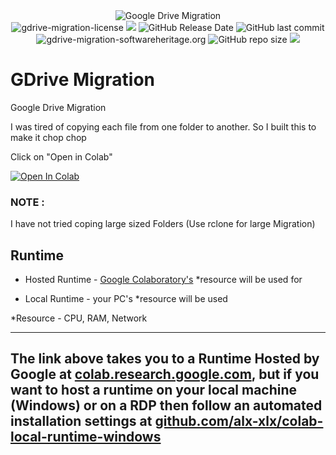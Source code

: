  
<div align="center">
<!-- <h1>gdrive</h1> -->
<img src="https://i.imgur.com/sOJYgYv.png" alt="Google Drive Migration" height="">

</div>
</div>
<div align="center">

<img alt="gdrive-migration-license" src="https://img.shields.io/badge/Open_source-MIT-red.svg?logo=git&logoColor=green"/>
<img src="https://img.shields.io/github/last-commit/alx-xlx/gdrive-migration.svg?logo=Sublime+Text&logoColor=green&label=Active"/>
<img alt="GitHub Release Date" src="https://img.shields.io/github/release-date/alx-xlx/gdrive-migration">
<img alt="GitHub last commit" src="https://img.shields.io/github/last-commit/alx-xlx/gdrive-migration">
<img alt="gdrive-migration-softwareheritage.org" src="https://archive.softwareheritage.org/badge/origin/https://github.com/Unipisa/CMM/"/>
<img alt="GitHub repo size" src="https://img.shields.io/github/repo-size/alx-xlx/gdrive-migration">
<img src="https://hits.seeyoufarm.com/api/count/incr/badge.svg?url=https%3A%2F%2Fgithub.com%2Falx-xlx%2Fgdrive-migration&count_bg=%2379C83D&title_bg=%23555555&icon=&icon_color=%23E7E7E7&title=Views&edge_flat=false"/>

</div>

# GDrive Migration
 Google Drive Migration



I was tired of copying each file from one folder to another. So I built this to make it chop chop

Click on "Open in Colab"

<!-- Open in Colab in Center -->
<a href="https://colab.research.google.com/github/alx-xlx/gdrive-migration/blob/master/GoogleDrive_Migration.ipynb" rel="nofollow"><img src="https://camo.githubusercontent.com/52feade06f2fecbf006889a904d221e6a730c194/68747470733a2f2f636f6c61622e72657365617263682e676f6f676c652e636f6d2f6173736574732f636f6c61622d62616467652e737667" alt="Open In Colab" class='centre' data-canonical-src="https://colab.research.google.com/assets/colab-badge.svg" style="max-width:100%;display:block;margin-left:auto;margin-right:auto;"></a>

### NOTE :

I have not tried coping large sized Folders (Use rclone for large Migration)




## Runtime
- Hosted Runtime - [Google Colaboratory's](https://colab.research.google.com/notebooks/basic_features_overview.ipynb) *resource will be used for

- Local Runtime - your PC's *resource will be used


*Resource - CPU, RAM, Network

----

## The link above takes you to a Runtime Hosted by Google at [colab.research.google.com](https://colab.research.google.com/), but if you want to host a runtime on your local machine (Windows) or on a RDP then follow an automated installation settings at [github.com/alx-xlx/colab-local-runtime-windows](https://github.com/alx-xlx/colab-local-runtime-windows)